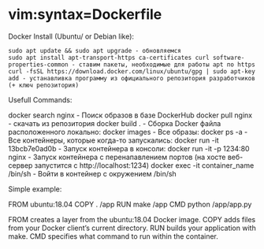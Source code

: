 # vim:syntax=Dockerfile

Docker Install (Ubuntu/ or Debian like): 
```
sudo apt update && sudo apt upgrade - обновляемся 
sudo apt install apt-transport-https ca-certificates curl software-properties-common - ставим пакеты, необходимые для работы apt по https
curl -fsSL https://download.docker.com/linux/ubuntu/gpg | sudo apt-key add - устанавливка программу из официального репозитория разработчиков (+ ключ репозитория)
```

Usefull Commands:

docker search nginx   - Поиск образов в базе DockerHub
docker pull nginx     - скачать из репозитория 
docker build .  - Сборка Docker файла расположенного локально: 
docker images  - Все образы: 
docker ps -a   - Все контейнеры, которые когда-то запускались:
docker run -it 13bcb7e0ad0b - Запуск контейнера в консоли:
docker run -it -p 1234:80 nginx - Запуск контейнера с перенапавлением портов (на хосте веб-сервер запустится с http://localhost:1234) 
docker exec -it container_name /bin/sh    - Войти в контейнер с окружением /bin/sh


Simple example: 

FROM ubuntu:18.04
COPY . /app
RUN make /app
CMD python /app/app.py

FROM creates a layer from the ubuntu:18.04 Docker image.
COPY adds files from your Docker client’s current directory.
RUN builds your application with make.
CMD specifies what command to run within the container.



